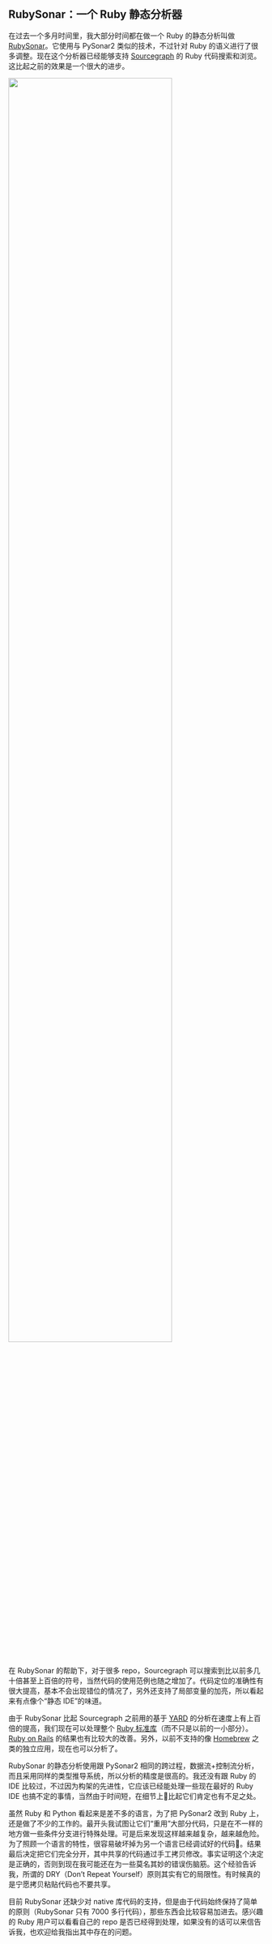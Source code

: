 <div class="inner">
<h2>RubySonar：一个 Ruby 静态分析器</h2>
<p>在过去一个多月时间里，我大部分时间都在做一个 Ruby 的静态分析叫做 <a href="https://github.com/yinwang0/rubysonar">RubySonar</a>。它使用与 PySonar2 类似的技术，不过针对 Ruby 的语义进行了很多调整。现在这个分析器已经能够支持 <a href="https://sourcegraph.com/github.com/rails/rails">Sourcegraph</a> 的 Ruby 代码搜索和浏览。这比起之前的效果是一个很大的进步。</p>
<p><a href="https://sourcegraph.com/github.com/jekyll/jekyll/symbols/ruby/gem/Jekyll/Command/$classmethods/globs">
<img src="http://www.yinwang.org/images/rubysonar1.gif" width="80%" />
</a></p>
<p>在 RubySonar 的帮助下，对于很多 repo，Sourcegraph 可以搜索到比以前多几十倍甚至上百倍的符号，当然代码的使用范例也随之增加了。代码定位的准确性有很大提高，基本不会出现错位的情况了，另外还支持了局部变量的加亮，所以看起来有点像个“静态 IDE”的味道。</p>
<p>由于 RubySonar 比起 Sourcegraph 之前用的基于 <a href="http://yardoc.org">YARD</a> 的分析在速度上有上百倍的提高，我们现在可以处理整个 <a href="https://sourcegraph.com/github.com/ruby/ruby">Ruby 标准库</a>（而不只是以前的一小部分）。<a href="https://sourcegraph.com/github.com/rails/rails">Ruby on Rails</a> 的结果也有比较大的改善。另外，以前不支持的像 <a href="https://sourcegraph.com/github.com/Homebrew/homebrew">Homebrew</a> 之类的独立应用，现在也可以分析了。</p>
<p>RubySonar 的静态分析使用跟 PySonar2 相同的跨过程，数据流+控制流分析，而且采用同样的类型推导系统，所以分析的精度是很高的。我还没有跟 Ruby 的 IDE 比较过，不过因为构架的先进性，它应该已经能处理一些现在最好的 Ruby IDE 也搞不定的事情，当然由于时间短，在细节上比起它们肯定也有不足之处。</p>
<p>虽然 Ruby 和 Python 看起来是差不多的语言，为了把 PySonar2 改到 Ruby 上，还是做了不少的工作的。最开头我试图让它们“重用”大部分代码，只是在不一样的地方做一些条件分支进行特殊处理。可是后来发现这样越来越复杂，越来越危险。为了照顾一个语言的特性，很容易破坏掉为另一个语言已经调试好的代码。结果最后决定把它们完全分开，其中共享的代码通过手工拷贝修改。事实证明这个决定是正确的，否则到现在我可能还在为一些莫名其妙的错误伤脑筋。这个经验告诉我，所谓的 DRY（Don’t Repeat Yourself）原则其实有它的局限性。有时候真的是宁愿拷贝粘贴代码也不要共享。</p>
<p>目前 RubySonar 还缺少对 native 库代码的支持，但是由于代码始终保持了简单的原则（RubySonar 只有 7000 多行代码），那些东西会比较容易加进去。感兴趣的 Ruby 用户可以看看自己的 repo 是否已经得到处理，如果没有的话可以来信告诉我，也欢迎给我指出其中存在的问题。</p>
</div>
<!--
<div class="ad-banner" style="margin-top: 5px">
<script async src="//pagead2.googlesyndication.com/pagead/js/adsbygoogle.js"></script>
<ins class="adsbygoogle"
                    style="display:inline-block;width:100%;height:90px"
                    data-ad-client="ca-pub-1331524016319584"
                    data-ad-slot="6657867155"></ins>
<script>(adsbygoogle = window.adsbygoogle || []).push({});</script>
</div>
<script data-ad-client="ca-pub-1331524016319584" async
            src="https://pagead2.googlesyndication.com/pagead/js/adsbygoogle.js">
</script>
        -->
    